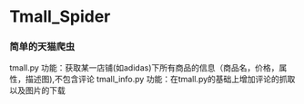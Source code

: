 # Tmall_Spider
### 简单的天猫爬虫

tmall.py
功能：获取某一店铺(如adidas)下所有商品的信息（商品名，价格，属性，描述图),不包含评论
tmall_info.py
功能：在tmall.py的基础上增加评论的抓取以及图片的下载
